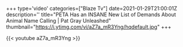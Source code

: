 +++
type='video'
categories=["Blaze Tv"]
date=2021-01-29T21:00:01Z
description=''
title="PETA Has an INSANE New List of Demands About Animal Name Calling | Pat Gray Unleashed"
thumbnail="https://i.ytimg.com/vi/aZ7a_mR3Yng/hqdefault.jpg"
+++

{{< youtube aZ7a_mR3Yng >}}
